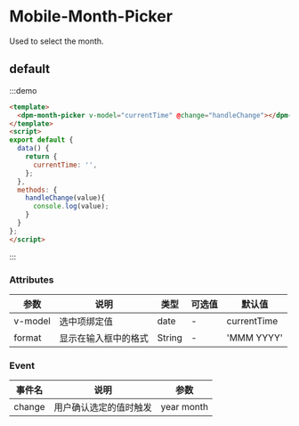 # Mobile-Month-Picker

Used to select the month.
## default


:::demo 

```html
<template>
  <dpm-month-picker v-model="currentTime" @change="handleChange"></dpm-month-picker>
</template>
<script>
export default {
  data() {
    return {
      currentTime: '',
    };
  },
  methods: {
    handleChange(value){
      console.log(value);
    }
  }
};
</script>
```

:::

### Attributes

| 参数   | 说明           | 类型    | 可选值                                               | 默认值   |
| ------- | -------------- | ------- | --------------------------------------------- | --------- |
| v-model    | 选中项绑定值      | date   | -                                        | currentTime |
| format   | 显示在输入框中的格式         | String	  |       -                         |'MMM YYYY'  |

### Event
| 事件名   | 说明            | 参数   |
| ------- | ------------------- | --------- |
| change   | 用户确认选定的值时触发     |  year month  |
